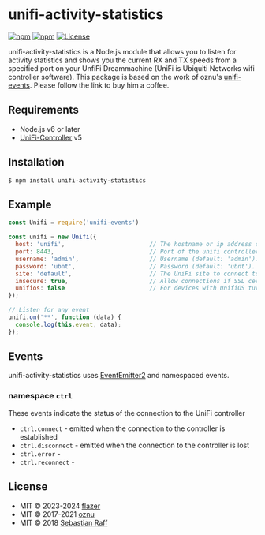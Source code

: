 # unifi-activity-statistics

[![npm](https://img.shields.io/npm/v/unifi-activity-statistics.svg)](https://www.npmjs.com/package/unifi-activity-statistics)
[![npm](https://img.shields.io/npm/dt/unifi-activity-statistics.svg)](https://www.npmjs.com/package/unifi-activity-statistics)
[![License][mit-badge]][mit-url]

 unifi-activity-statistics is a Node.js module that allows you to listen for activity statistics and shows you the current RX and TX speeds from a specified port on your UnfiFi Dreammachine (UniFi is Ubiquiti Networks wifi controller software).
 This package is based on the work of oznu's [unifi-events](https://www.npmjs.com/package/unifi-events). Please follow the link to buy him a coffee.

## Requirements

* Node.js v6 or later
* [UniFi-Controller](https://www.ubnt.com/download/unifi) v5

## Installation

`$ npm install unifi-activity-statistics`

## Example

```javascript
const Unifi = require('unifi-events')

const unifi = new Unifi({
  host: 'unifi',                        // The hostname or ip address of the unifi controller (default: 'unifi')
  port: 8443,                           // Port of the unifi controller (default: 8443)
  username: 'admin',                    // Username (default: 'admin').
  password: 'ubnt',                     // Password (default: 'ubnt').
  site: 'default',                      // The UniFi site to connect to (default: 'default').
  insecure: true,                       // Allow connections if SSL certificate check fails (default: false).
  unifios: false                        // For devices with UnifiOS turn this on
});

// Listen for any event
unifi.on('**', function (data) {
  console.log(this.event, data);
});
```

## Events

unifi-activity-statistics uses [EventEmitter2](https://github.com/asyncly/EventEmitter2) and namespaced events. 

### namespace `ctrl`

These events indicate the status of the connection to the UniFi controller

* `ctrl.connect` - emitted when the connection to the controller is established
* `ctrl.disconnect` - emitted when the connection to the controller is lost
* `ctrl.error` - 
* `ctrl.reconnect` - 

## License

* MIT © 2023-2024 [flazer](https://github.com/flazer)
* MIT © 2017-2021 [oznu](https://github.com/oznu)
* MIT © 2018 [Sebastian Raff](https://github.com/hobbyquaker)    

[mit-badge]: https://img.shields.io/badge/License-MIT-blue.svg?style=flat
[mit-url]: LICENSE
